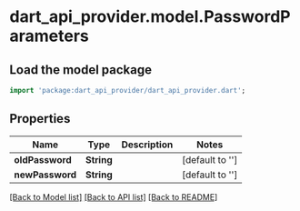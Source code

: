 # dart_api_provider.model.PasswordParameters

## Load the model package
```dart
import 'package:dart_api_provider/dart_api_provider.dart';
```

## Properties
Name | Type | Description | Notes
------------ | ------------- | ------------- | -------------
**oldPassword** | **String** |  | [default to '']
**newPassword** | **String** |  | [default to '']

[[Back to Model list]](../README.md#documentation-for-models) [[Back to API list]](../README.md#documentation-for-api-endpoints) [[Back to README]](../README.md)


